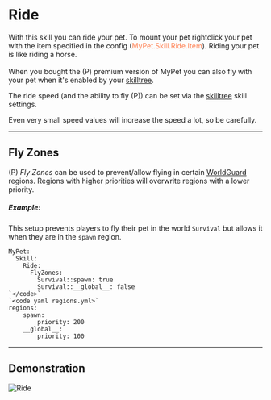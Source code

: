 # Ride

With this skill you can ride your pet.
To mount your pet  rightclick your pet with the item specified in the config (<font color="Coral">MyPet.Skill.Ride.Item</font>).
Riding your pet is like riding a horse.
<br> <br>
When you bought the (P) premium version of MyPet you can also fly with your pet when it's enabled by your [skilltree](skilltrees).

The ride speed (and the ability to fly (P)) can be set via the [skilltree](skilltrees) skill settings.

Even very small speed values will increase the speed a lot, so be carefully.

----

## Fly Zones

(P) *Fly Zones* can be used to prevent/allow flying in certain [WorldGuard](http://dev.bukkit.org/bukkit-plugins/worldguard/) regions. Regions with higher priorities will overwrite regions with a lower priority.
##### Example:

This setup prevents players to fly their pet in the world `Survival` but allows it when they are in the `spawn` region.
~~~
MyPet:
  Skill:
    Ride:
      FlyZones:
        Survival::spawn: true
        Survival::__global__: false
`</code>`
`<code yaml regions.yml>`
regions:
    spawn:
        priority: 200
    __global__:
        priority: 100
~~~

----

## Demonstration

![Ride](/wiki/images/skills/ride.gif)